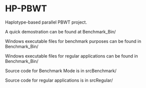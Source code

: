 # HP-PBWT
Haplotype-based parallel PBWT project.


A quick demostration can be found at Benchmark_Bin/ 



Windows executable files for benchmark purposes can be found in Benchmark_Bin/ 

Windows executable files for regular applications can be found in Benchmark_Bin/ 

Source code for Benchmark Mode is in srcBenchmark/

Source code for regular applications is in srcRegular/

